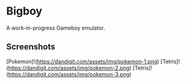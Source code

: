 # Bigboy
A work-in-progress Gameboy emulator.

## Screenshots
[Pokemon]!(https://dandigit.com/assets/img/pokemon-1.png)
[Tetris]!(https://dandigit.com/assets/img/pokemon-2.png)
[Tetris]!(https://dandigit.com/assets/img/pokemon-3.png)
